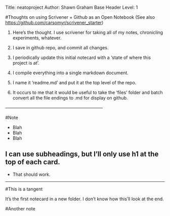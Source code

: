 Title: neatoproject
Author: Shawn Graham
Base Header Level: 1

#Thoughts on using Scrivener + Github as an Open Notebook
(See also https://github.com/carsomyr/scrivener_starter)

1. Here’s the thought. I use scrivener for taking all of my notes, chronicling experiments, whatever. 

2. I save in github repo, and commit all changes.

3. I periodically update this initial notecard with a ‘state of where this project is at’.

4. I compile everything into a single markdown document.

5. I name it ‘readme.md’ and put it at the top level of the repo.

6. It occurs to me that it would be useful to take the ‘files’ folder and batch convert all the file endings to .md for display on github.



——————————————————————

#Note

+ Blah
+ Blah
+ Blah

## I can use subheadings, but I’ll only use h1 at the top of each card.
+ That should work.


----

#This is a tangent

It’s the first notecard in a new folder. I don’t know how this’ll look at the end.


#Another note
